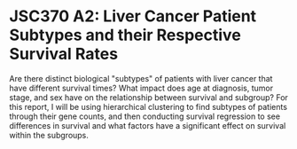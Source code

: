 # JSC370 A2: Liver Cancer Patient Subtypes and their Respective Survival Rates 

Are there distinct biological "subtypes" of patients with liver cancer that have different survival times? What impact does age at diagnosis, tumor stage, and sex have on the relationship between survival and subgroup? For this report, I will be using hierarchical clustering to find subtypes of patients through their gene counts, and then conducting survival regression to see differences in survival and what factors have a significant effect on survival within the subgroups.
